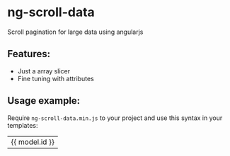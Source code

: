 # ng-scroll-data
Scroll pagination for large data using angularjs

## Features:

* Just a array slicer
* Fine tuning with attributes

## Usage example:

Require `ng-scroll-data.min.js` to your project and use this syntax in your templates:

<ng-scroll-data ng-scroll-step-down="8" ng-scroll-step-up="3" ng-scroll-limit="40" ng-scroll-items="data"/>

<table>
		<tbody ng-repeat="model in data | ngScrollPaginator : ngScrollLimit : ngScrollBegin" >
			<tr>
				<td>
					{{ model.id }}
				</td>
			</tr>
		</tbody>
</table>
    




